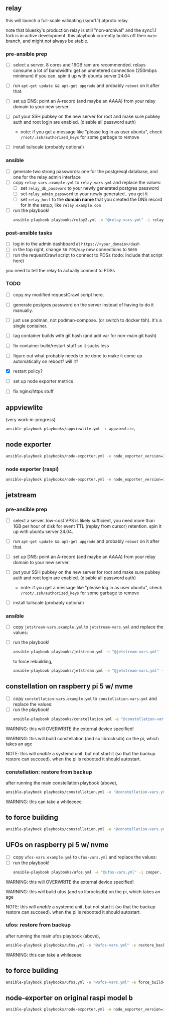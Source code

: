 
## relay

this will launch a full-scale validating (sync1.1) atproto relay.

note that bluesky's production relay is still "non-archival" and the sync1.1 fork is in active development. this playbook currently builds off their `main` branch, and might not always be stable.


### pre-ansible prep

- [ ] select a server. 8 cores and 16GB ram are recommended. relays consume a lot of bandwidth: get an unmetered connection (250mbps minimum) if you can. spin it up with ubuntu server 24.04
- [ ] run `apt-get update && apt-get upgrade` and probably `reboot` on it after that.
- [ ] set up DNS: point an A-record (and maybe an AAAA) from your relay domain to your new server.
- [ ] put your SSH pubkey on the new server for root and make sure pubkey auth and root login are enabled. (disable all password auth)
    - note: if you get a message like "please log in as user ubuntu", check `/root/.ssh/authorized_keys` for some garbage to remove
- [ ] install tailscale (probably optional)


### ansible

- [ ] generate two strong passwords: one for the postgresql database, and one for the relay admin interface
- [ ] copy `relay-vars.example.yml` to `relay-vars.yml` and replace the values:
  - [ ] set `relay_db_password` to your newly generated postgres password
  - [ ] set `relay_admin_password` to your newly generated.. you get it
  - [ ] set `relay_host` to the **domain name** that you created the DNS record for in the setup, like `relay.example.com`
- [ ] run the playbook!
  ```bash
  ansible-playbook playbooks/relay2.yml -e "@relay-vars.yml" -i relay2,
  ```

### post-ansible tasks

- [ ] log in to the admin dashboard at `https://<your_domain>/dash`
- [ ] in the top right, change `50 PDS/day` new connections to `5000`
- [ ] run the requestCrawl script to connect to PDSs (todo: include that script here)

you need to tell the relay to actually connect to PDSs


### TODO

- [ ] copy my modified requestCrawl script here.
- [ ] generate postgres password on the server instead of having to do it manually.
- [ ] just use podman, not podman-compose. (or switch to docker tbh). it's a single container.
- [ ] tag container builds with git hash (and add var for non-main git hash)
- [ ] fix container build/restart stuff so it sucks less
- [ ] figure out what probably needs to be done to make it come up automatically on reboot? will it?
- [x] restart policy?
- [ ] set up node exporter metrics
- [ ] fix nginx/https stuff


## appviewlite

(very work-in-progress)

```bash
ansible-playbook playbooks/appviewlite.yml -i appviewlite,
```


## node exporter

```bash
ansible-playbook playbooks/node-exporter.yml -e node_exporter_version=1.8.2 -e node_exporter_arch=linux-amd64 -i appviewlite, -u root
```

### node exporter (raspi)

```bash
ansible-playbook playbooks/node-exporter.yml -e node_exporter_version=1.9.1 -e node_exporter_arch=linux-arm64 -i cassiopeia, -u pi
```

## jetstream

### pre-ansible prep

- [ ] select a server. low-cost VPS is likely sufficient, you need more than 1GB per hour of disk for event TTL (replay from cursor) retention. spin it up with ubuntu server 24.04.
- [ ] run `apt-get update && apt-get upgrade` and probably `reboot` on it after that.
- [ ] set up DNS: point an A-record (and maybe an AAAA) from your relay domain to your new server.
- [ ] put your SSH pubkey on the new server for root and make sure pubkey auth and root login are enabled. (disable all password auth)
    - note: if you get a message like "please log in as user ubuntu", check `/root/.ssh/authorized_keys` for some garbage to remove
- [ ] install tailscale (probably optional)


### ansible

- [ ] copy `jetstream-vars.example.yml` to `jetstream-vars.yml` and replace the values:
- [ ] run the playbook!
  ```bash
  ansible-playbook playbooks/jetstream.yml -e "@jetstream-vars.yml" -i jetstream2,
  ```

  to force rebuilding,
  ```bash
  ansible-playbook playbooks/jetstream.yml -e "@jetstream-vars.yml" -e force_build=1 -i jetstream2,
  ```


## constellation on raspberry pi 5 w/ nvme

- [ ] copy `constellation-vars.example.yml` to `constellation-vars.yml` and replace the values:
- [ ] run the playbook!
  ```bash
  ansible-playbook playbooks/constellation.yml -e "@constellation-vars.yml" -i cassiopeia,
  ```

WARNING: this will OVERWRITE the external device specified!

WARNING: this will build constellation (and so librocksdb) on the pi, which takes an age

NOTE: this will _enable_ a systemd unit, but not start it (so that the backup restore can succeed). when the pi is rebooted it should autostart.

### constellation: restore from backup

after running the main constellation playbook (above),

```bash
ansible-playbook playbooks/constellation.yml -e "@constellation-vars.yml" -e restore_backup=1 -i cassiopeia,
```

WARNING: this can take a whileeeee

## to force building

```bash
ansible-playbook playbooks/constellation.yml -e "@constellation-vars.yml" -e force_build=1 -i cassiopeia, -v
```


## UFOs on raspberry pi 5 w/ nvme

- [ ] copy `ufos-vars.example.yml` to `ufos-vars.yml` and replace the values:
- [ ] run the playbook!
  ```bash
  ansible-playbook playbooks/ufos.yml -e "@ufos-vars.yml" -i cooper,
  ```

WARNING: this will OVERWRITE the external device specified!

WARNING: this will build ufos (and so librocksdb) on the pi, which takes an age

NOTE: this will _enable_ a systemd unit, but not start it (so that the backup restore can succeed). when the pi is rebooted it should autostart.

### ufos: restore from backup

after running the main ufos playbook (above),

```bash
ansible-playbook playbooks/ufos.yml -e "@ufos-vars.yml" -e restore_backup=1 -i cooper,
```

WARNING: this can take a whileeeee

## to force building

```bash
ansible-playbook playbooks/ufos.yml -e "@ufos-vars.yml" -e force_build=1 -i cooper, -v
```


## node-exporter on original raspi model b

```bash
ansible-playbook playbooks/node-exporter.yml -e node_exporter_version=1.9.1 -e node_exporter_arch=linux-armv6 -i <hostname>, -u root
```
